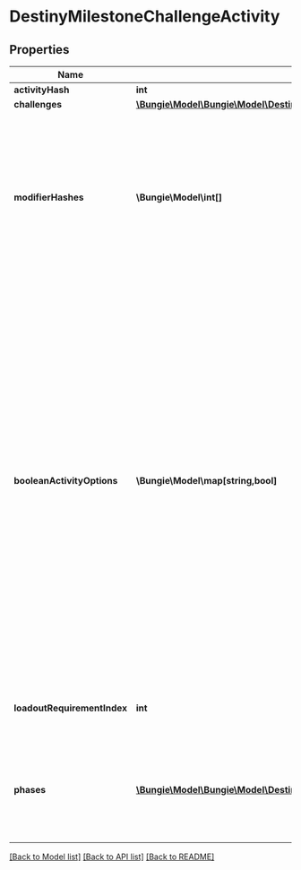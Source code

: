 # DestinyMilestoneChallengeActivity

## Properties
Name | Type | Description | Notes
------------ | ------------- | ------------- | -------------
**activityHash** | **int** |  | [optional] 
**challenges** | [**\Bungie\Model\\Bungie\Model\Destiny\Challenges\DestinyChallengeStatus[]**](DestinyChallengeStatus.md) |  | [optional] 
**modifierHashes** | **\Bungie\Model\int[]** | If the activity has modifiers, this will be the list of modifiers that all variants have in common. Perform lookups against DestinyActivityModifierDefinition which defines the modifier being applied to get at the modifier data.  Note that, in the DestiyActivityDefinition, you will see many more modifiers than this being referred to: those are all *possible* modifiers for the activity, not the active ones. Use only the active ones to match what&#39;s really live. | [optional] 
**booleanActivityOptions** | **\Bungie\Model\map[string,bool]** | The set of activity options for this activity, keyed by an identifier that&#39;s unique for this activity (not guaranteed to be unique between or across all activities, though should be unique for every *variant* of a given *conceptual* activity: for instance, the original D2 Raid has many variant DestinyActivityDefinitions. While other activities could potentially have the same option hashes, for any given D2 base Raid variant the hash will be unique).  As a concrete example of this data, the hashes you get for Raids will correspond to the currently active \&quot;Challenge Mode\&quot;.  We don&#39;t have any human readable information for these, but saavy 3rd party app users could manually associate the key (a hash identifier for the \&quot;option\&quot; that is enabled/disabled) and the value (whether it&#39;s enabled or disabled presently)  On our side, we don&#39;t necessarily even know what these are used for (the game designers know, but we don&#39;t), and we have no human readable data for them. In order to use them, you will have to do some experimentation. | [optional] 
**loadoutRequirementIndex** | **int** | If returned, this is the index into the DestinyActivityDefinition&#39;s \&quot;loadouts\&quot; property, indicating the currently active loadout requirements. | [optional] 
**phases** | [**\Bungie\Model\\Bungie\Model\Destiny\Milestones\DestinyMilestoneActivityPhase[]**](DestinyMilestoneActivityPhase.md) | If the Activity has discrete \&quot;phases\&quot; that we can track, that info will be here. Otherwise, this value will be NULL. Note that this is a list and not a dictionary: the order implies the ascending order of phases or progression in this activity. | [optional] 

[[Back to Model list]](../README.md#documentation-for-models) [[Back to API list]](../README.md#documentation-for-api-endpoints) [[Back to README]](../README.md)


